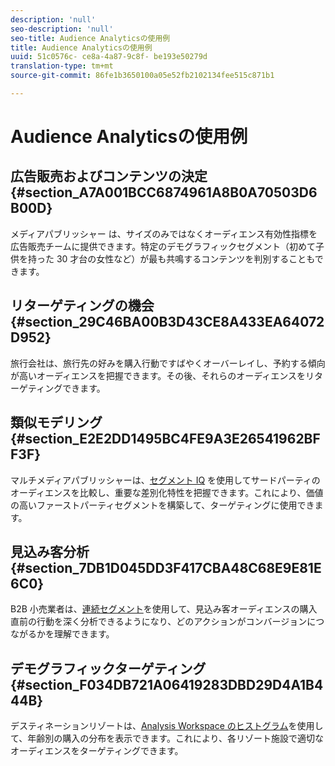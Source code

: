 ```yaml
---
description: 'null'
seo-description: 'null'
seo-title: Audience Analyticsの使用例
title: Audience Analyticsの使用例
uuid: 51c0576c- ce8a-4a87-9c8f- be193e50279d
translation-type: tm+mt
source-git-commit: 86fe1b3650100a05e52fb2102134fee515c871b1

---
```



# Audience Analyticsの使用例

## 広告販売およびコンテンツの決定 {#section_A7A001BCC6874961A8B0A70503D6B00D}

メディアパブリッシャー は、サイズのみではなくオーディエンス有効性指標を広告販売チームに提供できます。特定のデモグラフィックセグメント（初めて子供を持った 30 才台の女性など）が最も共鳴するコンテンツを判別することもできます。

## リターゲティングの機会 {#section_29C46BA00B3D43CE8A433EA64072D952}

旅行会社は、旅行先の好みを購入行動ですばやくオーバーレイし、予約する傾向が高いオーディエンスを把握できます。その後、それらのオーディエンスをリターゲティングできます。

## 類似モデリング {#section_E2E2DD1495BC4FE9A3E26541962BFF3F}

マルチメディアパブリッシャーは、[セグメント IQ](https://marketing.adobe.com/resources/help/en_US/analytics/analysis-workspace/segment-comparison.html) を使用してサードパーティのオーディエンスを比較し、重要な差別化特性を把握できます。これにより、価値の高いファーストパーティセグメントを構築して、ターゲティングに使用できます。

## 見込み客分析 {#section_7DB1D045DD3F417CBA48C68E9E81E6C0}

B2B 小売業者は、[連続セグメント](https://marketing.adobe.com/resources/help/en_US/analytics/segment/sequence-filters.html)を使用して、見込み客オーディエンスの購入直前の行動を深く分析できるようになり、どのアクションがコンバージョンにつながるかを理解できます。

## デモグラフィックターゲティング {#section_F034DB721A06419283DBD29D4A1B444B}

デスティネーションリゾートは、[Analysis Workspace のヒストグラム](https://marketing.adobe.com/resources/help/en_US/analytics/analysis-workspace/histogram.html)を使用して、年齢別の購入の分布を表示できます。これにより、各リゾート施設で適切なオーディエンスをターゲティングできます。
